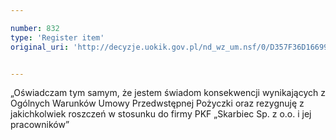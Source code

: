 ```yaml
---

number: 832
type: 'Register item'
original_uri: 'http://decyzje.uokik.gov.pl/nd_wz_um.nsf/0/D357F36D16699264C12572DD003296EC?OpenDocument'


---
```


„Oświadczam tym samym, że jestem świadom konsekwencji wynikających z Ogólnych Warunków Umowy Przedwstępnej Pożyczki oraz rezygnuję z jakichkolwiek roszczeń w stosunku do firmy PKF „Skarbiec Sp. z o.o. i jej pracowników”
